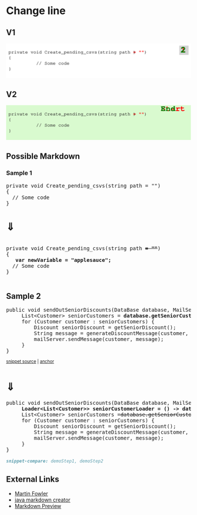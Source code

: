 # Change line

## V1

![](./animated_code_morphing_corrected.svg)


## V2
![](./change_line_color_background.svg)

## Possible Markdown
### Sample 1
<pre>
private void Create_pending_csvs(string path = "")
{
  // Some code
}
</pre>

# ⇓
<pre>
  
private void Create_pending_csvs(string path <b><s>= ""</s></b>)
{
  <b> var newVariable = "applesauce";</b>
  // Some code
}

</pre>

## Sample 2

<pre id='snippet-step1'>
public void sendOutSeniorDiscounts(DataBase database, MailServer mailServer) {
     List&lt;Customer> seniorCustomers = <b>database.getSeniorCustomers()</b>;
     for (Customer customer : seniorCustomers) {
         Discount seniorDiscount = getSeniorDiscount();
         String message = generateDiscountMessage(customer, seniorDiscount);
         mailServer.sendMessage(customer, message);
     }
}
</pre>
<sup><a
href='/approvaltests-util-tests/src/test/java/com/spun/util/persistence/LoadersAndSaversExamplesTest.java#L7-L16'
title='Snippet source file'>snippet source</a> | <a
href='#snippet-step1' title='Start of snippet'>anchor</a></sup>
# ⇓
<!-- nippet: step2 -->
<pre id='snippet-step2'>
public void sendOutSeniorDiscounts(DataBase database, MailServer mailServer) {
     <b>Loader&lt;List&lt;Customer>> seniorCustomerLoader = () -> database.getSeniorCustomers();</b>
     List&lt;Customer> seniorCustomers =<s>database.getSeniorCustomers() </s> <b>seniorCustomerLoader.load()</b>;
     for (Customer customer : seniorCustomers) {
         Discount seniorDiscount = getSeniorDiscount();
         String message = generateDiscountMessage(customer, seniorDiscount);
         mailServer.sendMessage(customer, message);
     }
}
</pre>

```md
snippet-compare: demoStep1, demoStep2
```

## External Links

* [Martin Fowler](https://martinfowler.com/articles/class-too-large.html#:~:text=Modify%20the%20calling%20method)
* [java markdown creator](https://github.com/ScottBob/GenerateCodeCompare/blob/master/src/test/java/org/samples/SampleTests.java)
* [Markdown Preview](https://markdownlivepreview.com/)
